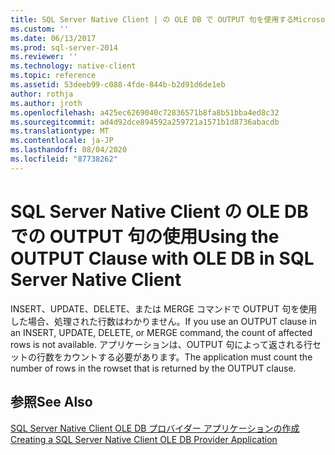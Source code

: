 ```yaml
---
title: SQL Server Native Client | の OLE DB で OUTPUT 句を使用するMicrosoft Docs
ms.custom: ''
ms.date: 06/13/2017
ms.prod: sql-server-2014
ms.reviewer: ''
ms.technology: native-client
ms.topic: reference
ms.assetid: 53deeb99-c088-4fde-844b-b2d91d6de1eb
author: rothja
ms.author: jroth
ms.openlocfilehash: a425ec6269040c72836571b8fa8b51bba4ed8c32
ms.sourcegitcommit: ad4d92dce894592a259721a1571b1d8736abacdb
ms.translationtype: MT
ms.contentlocale: ja-JP
ms.lasthandoff: 08/04/2020
ms.locfileid: "87738262"
---
```

# <a name="using-the-output-clause-with-ole-db-in-sql-server-native-client"></a><span data-ttu-id="1546a-102">SQL Server Native Client の OLE DB での OUTPUT 句の使用</span><span class="sxs-lookup"><span data-stu-id="1546a-102">Using the OUTPUT Clause with OLE DB in SQL Server Native Client</span></span>
  <span data-ttu-id="1546a-103">INSERT、UPDATE、DELETE、または MERGE コマンドで OUTPUT 句を使用した場合、処理された行数はわかりません。</span><span class="sxs-lookup"><span data-stu-id="1546a-103">If you use an OUTPUT clause in an INSERT, UPDATE, DELETE, or MERGE command, the count of affected rows is not available.</span></span> <span data-ttu-id="1546a-104">アプリケーションは、OUTPUT 句によって返される行セットの行数をカウントする必要があります。</span><span class="sxs-lookup"><span data-stu-id="1546a-104">The application must count the number of rows in the rowset that is returned by the OUTPUT clause.</span></span>  
  
## <a name="see-also"></a><span data-ttu-id="1546a-105">参照</span><span class="sxs-lookup"><span data-stu-id="1546a-105">See Also</span></span>  
 [<span data-ttu-id="1546a-106">SQL Server Native Client OLE DB プロバイダー アプリケーションの作成</span><span class="sxs-lookup"><span data-stu-id="1546a-106">Creating a SQL Server Native Client OLE DB Provider Application</span></span>](creating-a-sql-server-native-client-ole-db-provider-application.md)  
  
  
